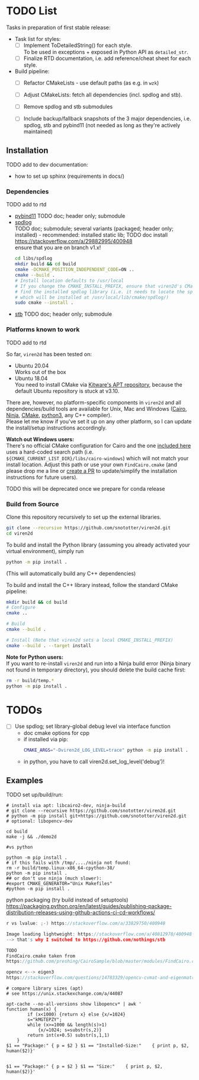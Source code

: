 # TODO List

Tasks in preparation of first stable release:
* Task list for styles:
  * [ ] Implement ToDetailedString() for each style.  
    To be used in exceptions + exposed in Python API as `detailed_str`.
  * [ ] Finalize RTD documentation, i.e. add reference/cheat sheet for each style.
* Build pipeline:
  * [ ] Refactor CMakeLists - use default paths (as e.g. in `wzk`)
  * [ ] Adjust CMakeLists: fetch all dependencies (incl. spdlog and stb).
  * [ ] Remove spdlog and stb submodules
  * [ ] Include backup/fallback snapshots of the 3 major dependencies, i.e. spdlog, stb and pybind11 (not needed as long as they're actively maintained)
  

## Installation
TODO add to dev documentation:

* how to set up sphinx (requirements in docs/)

### Dependencies
TODO add to rtd

* [pybind11](https://github.com/pybind/pybind11) TODO doc; header only; submodule
* [spdlog](https://github.com/gabime/spdlog)  
  TODO doc; submodule; several variants (packaged; header only; installed) - recommended: installed static lib; TODO doc install  
  https://stackoverflow.com/a/29882995/400948  
  ensure that you are on branch v1.x!
  ```bash
  cd libs/spdlog
  mkdir build && cd build
  cmake -DCMAKE_POSITION_INDEPENDENT_CODE=ON ..
  cmake --build .
  # Install location defaults to /usr/local
  # If you change the CMAKE_INSTALL_PREFIX, ensure that viren2d's CMakeLists.txt will
  # find the installed spdlog library (i.e. it needs to locate the spdlogConfig* files
  # which will be installed at /usr/local/lib/cmake/spdlog/)
  sudo cmake --install .
  ```
* [stb](https://github.com/nothings/stb) TODO doc; header only; submodule

### Platforms known to work
TODO add to rtd

So far, `viren2d` has been tested on:  
* Ubuntu 20.04  
  Works out of the box
* Ubuntu 18.04  
  You need to install CMake via [Kitware's APT repository](https://apt.kitware.com/), because the default Ubuntu repository is stuck at v3.10.

There are, however, no platform-specific components in `viren2d` and all dependencies/build tools are available for Unix, Mac and Windows ([Cairo](https://www.cairographics.org/download/), [Ninja](https://ninja-build.org/), [CMake](https://cmake.org/), [python3](https://www.python.org/downloads/), any C++ compiler).  
Please let me know if you've set it up on any other platform, so I can update the install/setup instructions accordingly.  

**Watch out Windows users:**  
There's no official CMake configuration for Cairo and the one [included here](./cmake/FindCairo.cmake) uses a hard-coded search path (i.e. `${CMAKE_CURRENT_LIST_DIR}/libs/cairo-windows`) which will not match your install location. Adjust this path or use your own `FindCairo.cmake` (and please drop me a line or [create a PR](https://github.com/snototter/viren2d/pulls) to update/simplify the installation instructions for future users).

TODO this will be deprecated once we prepare for conda release



### Build from Source
Clone this repository recursively to set up the external libraries.
```bash
git clone --recursive https://github.com/snototter/viren2d.git
cd viren2d
```

To build and install the Python library (assuming you already activated your virtual environment), simply run
```bash
python -m pip install .
```
(This will automatically build any C++ dependencies)

To build and install the C++ library instead, follow the standard CMake pipeline:
```bash
mkdir build && cd build
# Configure
cmake ..

# Build
cmake --build .

# Install (Note that viren2d sets a local CMAKE_INSTALL_PREFIX)
cmake --build . --target install
```

**Note for Python users:**  
If you want to re-install `viren2d` and run into a Ninja build error (Ninja binary not found in temporary directory), you should delete the build cache first:
```bash
rm -r build/temp.*
python -m pip install .
```


# TODOs
* [ ] Use spdlog; set library-global debug level via interface function
  * doc cmake options for cpp
  * if installed via pip:
    ```bash
    CMAKE_ARGS="-Dviren2d_LOG_LEVEL=trace" python -m pip install .
    ```
  * in python, you have to call viren2d.set_log_level('debug')!




## Examples

TODO set up/build/run:
```
# install via apt: libcairo2-dev, ninja-build
# git clone --recursive https://github.com/snototter/viren2d.git
# python -m pip install git+https://github.com/snototter/viren2d.git
# optional: libopencv-dev

cd build
make -j && ./demo2d

#vs python

python -m pip install .
# if this fails with /tmp/..../ninja not found:
rm -r build/temp.linux-x86_64-cpython-38/
python -m pip install .
## or don't use ninja (much slower):
#export CMAKE_GENERATOR="Unix Makefiles"
#python -m pip install .
```

python packaging (try build instead of setuptools)
https://packaging.python.org/en/latest/guides/publishing-package-distribution-releases-using-github-actions-ci-cd-workflows/


```cpp
r vs lvalue: ;-) https://stackoverflow.com/a/33829750/400948

Image loading lightweight: https://stackoverflow.com/a/40812978/400948
--> that's why I switched to https://github.com/nothings/stb

TODO
FindCairo.cmake taken from
https://github.com/preshing/CairoSample/blob/master/modules/FindCairo.cmake

opencv <--> eigen3
https://stackoverflow.com/questions/14783329/opencv-cvmat-and-eigenmatrix
```



```
# compare library sizes (apt)
# see https://unix.stackexchange.com/a/44087

apt-cache --no-all-versions show libopencv* | awk '
function human(x) {
        if (x<1000) {return x} else {x/=1024}
        s="kMGTEPZY";
        while (x>=1000 && length(s)>1)
            {x/=1024; s=substr(s,2)}
        return int(x+0.5) substr(s,1,1)
    }
$1 == "Package:" { p = $2 } $1 == "Installed-Size:"    { print p, $2, human($2)}'


$1 == "Package:" { p = $2 } $1 == "Size:"    { print p, $2, human($2)}'
```



